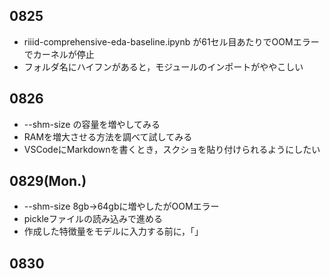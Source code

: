 ## 0825
* riiid-comprehensive-eda-baseline.ipynb が61セル目あたりでOOMエラーでカーネルが停止
* フォルダ名にハイフンがあると，モジュールのインポートがややこしい
## 0826
* --shm-size の容量を増やしてみる
* RAMを増大させる方法を調べて試してみる
* VSCodeにMarkdownを書くとき，スクショを貼り付けられるようにしたい

## 0829(Mon.)
* --shm-size 8gb→64gbに増やしたがOOMエラー
* pickleファイルの読み込みで進める
* 作成した特徴量をモデルに入力する前に，「」
## 0830

